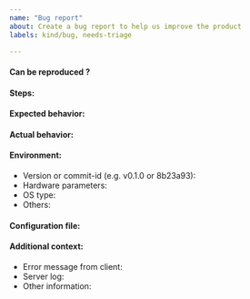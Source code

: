 ```yaml
---
name: "Bug report"
about: Create a bug report to help us improve the product
labels: kind/bug, needs-triage

---
```


<!-- Please describe your issue in English. -->

#### Can be reproduced ?


#### Steps:


#### Expected behavior:


#### Actual behavior:


#### Environment:
- Version or commit-id (e.g. v0.1.0 or 8b23a93):
- Hardware parameters:
- OS type:
- Others:

#### Configuration file:


#### Additional context:
- Error message from client:
- Server log:
- Other information: